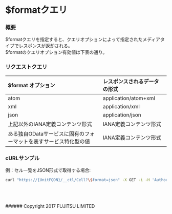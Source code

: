 # $formatクエリ
### 概要
$formatクエリを指定すると、クエリオプションによって指定されたメディアタイプでレスポンスが返却される。  
$formatのクエリオプション有効値は下表の通り。
### リクエストクエリ
|$format オプション<br>|レスポンスされるデータの形式<br>|
|:--|:--|
|atom<br>|application/atom+xml<br>|
|xml<br>|application/xml<br>|
|json<br>|application/json<br>|
|上記以外のIANA定義コンテンツ形式<br>|IANA定義コンテンツ形式<br>|
|ある独自ODataサービスに固有のフォーマットを表すサービス特化型の値  <br>|IANA定義コンテンツ形式<br>|
### cURLサンプル
例：セル一覧をJSON形式で取得する場合:
```sh
curl "https://{UnitFQDN}/__ctl/Cell?\$format=json" -X GET -i -H 'Authorization: Bearer {AccessToken}'
```

<br>
<br>
<br>
###### Copyright 2017    FUJITSU LIMITED
